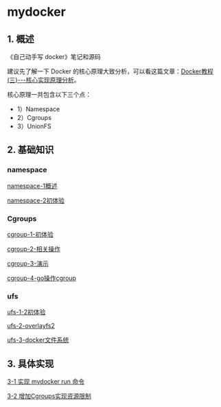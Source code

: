 # mydocker

## 1. 概述

《自己动手写 docker》笔记和源码


建议先了解一下 Docker 的核心原理大致分析，可以看这篇文章：[Docker教程(三)---核心实现原理分析](https://www.lixueduan.com/post/docker/03-container-core/)。

核心原理一共包含以下三个点：

* 1）Namespace  
* 2）Cgroups  
* 3）UnionFS



## 2. 基础知识

### namespace

[namespace-1概述](https://github.com/lixd/daily-notes/blob/master/Golang/mydocker/%E5%9F%BA%E7%A1%80%E7%9F%A5%E8%AF%86/1-namespace-1%E5%9F%BA%E7%A1%80%E7%9F%A5%E8%AF%86.md)

[namespace-2初体验](https://github.com/lixd/daily-notes/blob/master/Golang/mydocker/%E5%9F%BA%E7%A1%80%E7%9F%A5%E8%AF%86/1-namespace-2%E5%88%9D%E4%BD%93%E9%AA%8C.md)



### Cgroups

[cgroup-1-初体验](https://github.com/lixd/daily-notes/blob/master/Golang/mydocker/%E5%9F%BA%E7%A1%80%E7%9F%A5%E8%AF%86/2-cgoups-1%E5%88%9D%E4%BD%93%E9%AA%8C.md)

[cgroup-2-相关操作](https://github.com/lixd/daily-notes/blob/master/Golang/mydocker/%E5%9F%BA%E7%A1%80%E7%9F%A5%E8%AF%86/2-cgroups-2%E7%9B%B8%E5%85%B3%E6%93%8D%E4%BD%9C.md)

[cgroup-3-演示](https://github.com/lixd/daily-notes/blob/master/Golang/mydocker/%E5%9F%BA%E7%A1%80%E7%9F%A5%E8%AF%86/2-cgroups-3%E6%BC%94%E7%A4%BA.md)

[cgroup-4-go操作cgroup](https://github.com/lixd/daily-notes/blob/master/Golang/mydocker/%E5%9F%BA%E7%A1%80%E7%9F%A5%E8%AF%86/2-cgroups-4go%E8%AF%AD%E8%A8%80%E6%93%8D%E4%BD%9C.md)



### ufs

[ufs-1-2初体验](https://github.com/lixd/daily-notes/blob/master/Golang/mydocker/%E5%9F%BA%E7%A1%80%E7%9F%A5%E8%AF%86/3-ufs-1%E5%88%9D%E4%BD%93%E9%AA%8C.md)

[ufs-2-overlayfs2](https://github.com/lixd/daily-notes/blob/master/Golang/mydocker/%E5%9F%BA%E7%A1%80%E7%9F%A5%E8%AF%86/3-ufs-2overlay.md)

[ufs-3-docker文件系统](https://github.com/lixd/daily-notes/blob/master/Golang/mydocker/%E5%9F%BA%E7%A1%80%E7%9F%A5%E8%AF%86/3-ufs-3docker%E6%96%87%E4%BB%B6%E7%B3%BB%E7%BB%9F.md)



## 3. 具体实现

[3-1 实现 mydocker run 命令](https://github.com/lixd/daily-notes/blob/master/Golang/mydocker/03-1-%E5%AE%9E%E7%8E%B0run%E5%91%BD%E4%BB%A4.md)

[3-2 增加Cgroups实现资源限制](https://github.com/lixd/daily-notes/blob/master/Golang/mydocker/03-2-%E5%A2%9E%E5%8A%A0cgroups.md)

